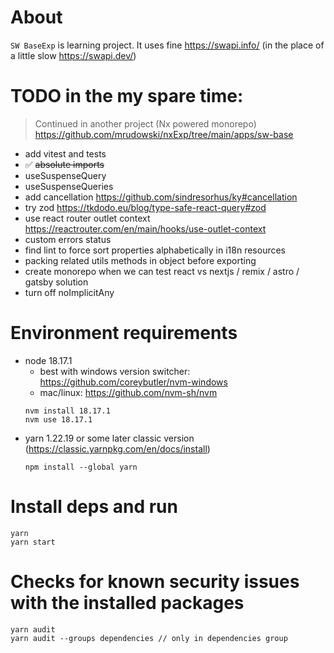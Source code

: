 # About

`SW BaseExp` is learning project. It uses fine https://swapi.info/ (in the place of a little slow https://swapi.dev/)

# TODO in the my spare time:
> Continued in another project (Nx powered monorepo)
  https://github.com/mrudowski/nxExp/tree/main/apps/sw-base

- add vitest and tests
- ✅ ~~absolute imports~~
- useSuspenseQuery
- useSuspenseQueries
- add cancellation https://github.com/sindresorhus/ky#cancellation
- try zod https://tkdodo.eu/blog/type-safe-react-query#zod
- use react router outlet context https://reactrouter.com/en/main/hooks/use-outlet-context
- custom errors status
- find lint to force sort properties alphabetically in i18n resources
- packing related utils methods in object before exporting
- create monorepo when we can test react vs nextjs / remix / astro / gatsby solution
- turn off noImplicitAny

# Environment requirements

- node 18.17.1
  - best with windows version switcher: https://github.com/coreybutler/nvm-windows
  - mac/linux: https://github.com/nvm-sh/nvm
  ```
  nvm install 18.17.1
  nvm use 18.17.1
  ```
- yarn 1.22.19 or some later classic version (https://classic.yarnpkg.com/en/docs/install)
  ```
  npm install --global yarn
  ```
  
# Install deps and run 

```
yarn
yarn start
```

# Checks for known security issues with the installed packages

```
yarn audit
yarn audit --groups dependencies // only in dependencies group
```